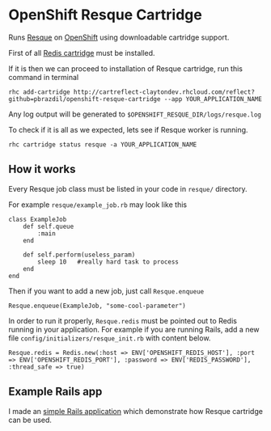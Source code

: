 OpenShift Resque Cartridge
=========================

Runs [Resque](https://github.com/resque/resque) on [OpenShift](https://openshift.redhat.com/app/login) using downloadable cartridge support.

First of all [Redis cartridge](https://github.com/smarterclayton/openshift-redis-cart) must be installed.

If it is then we can proceed to installation of Resque cartridge, run this command in terminal

    rhc add-cartridge http://cartreflect-claytondev.rhcloud.com/reflect?github=pbrazdil/openshift-resque-cartridge --app YOUR_APPLICATION_NAME

Any log output will be generated to `$OPENSHIFT_RESQUE_DIR/logs/resque.log`

To check if it is all as we expected, lets see if Resque worker is running.

    rhc cartridge status resque -a YOUR_APPLICATION_NAME


How it works
------------
Every Resque job class must be listed in your code in `resque/` directory.

For example `resque/example_job.rb` may look like this

    class ExampleJob
        def self.queue
            :main
        end

        def self.perform(useless_param)
            sleep 10   #really hard task to process
        end
    end

Then if you want to add a new job, just call `Resque.enqueue`

    Resque.enqueue(ExampleJob, "some-cool-parameter")

In order to run it properly, `Resque.redis` must be pointed out to Redis running in your application. For example if you are running Rails, add a new file `config/initializers/resque_init.rb` with content below.

    Resque.redis = Redis.new(:host => ENV['OPENSHIFT_REDIS_HOST'], :port => ENV['OPENSHIFT_REDIS_PORT'], :password => ENV['REDIS_PASSWORD'], :thread_safe => true)


Example Rails app
-----------------

I made an [simple Rails application](https://github.com/pbrazdil/openshift-resque-rails-example) which demonstrate how Resque cartridge can be used.





